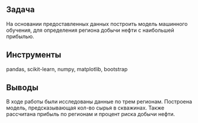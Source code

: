 ## Задача
На основании предоставленных данных построить модель машинного обучения, для определения региона добычи нефти с наибольшей прибылью. 

## Инструменты
pandas, scikit-learn, numpy, matplotlib, bootstrap


## Выводы
В ходе работы были исследованы данные по трем регионам. Построена модель, предсказывающая кол-во сырья в скважинах. Также рассчитана прибыль по регионам и процент риска добычи нефти.

